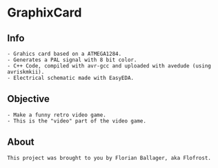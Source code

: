 # GraphixCard

## Info

    - Grahics card based on a ATMEGA1284.
    - Generates a PAL signal with 8 bit color.
    - C++ Code, compiled with avr-gcc and uploaded with avedude (using avriskmkii).
    - Electrical schematic made with EasyEDA.

## Objective

    - Make a funny retro video game.
    - This is the "video" part of the video game.

## About

    This project was brought to you by Florian Ballager, aka Flofrost.